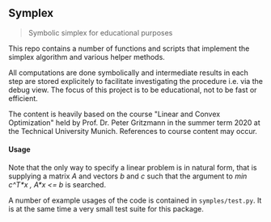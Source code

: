 Symplex
-------

> Symbolic simplex for educational purposes

This repo contains a number of functions and scripts that
implement the simplex algorithm and various helper methods.

All computations are done symbolically and intermediate results in each step
are stored explicitely to facilitate investigating the procedure i.e. via the debug view.
The focus of this project is to be educational, not to be fast or efficient.

The content is heavily based on the course "Linear and Convex Optimization" held by Prof. Dr. Peter Gritzmann in the summer term 2020 at the Technical University Munich.
References to course content may occur.

#### Usage

Note that the only way to specify a linear problem is in natural form,
that is supplying a matrix _A_ and vectors _b_ and _c_ such that
the argument to _min c^T\*x , A*x <= b_ is searched.

A number of example usages of the code is contained in `symples/test.py`.
It is at the same time a very small test suite for this package.
